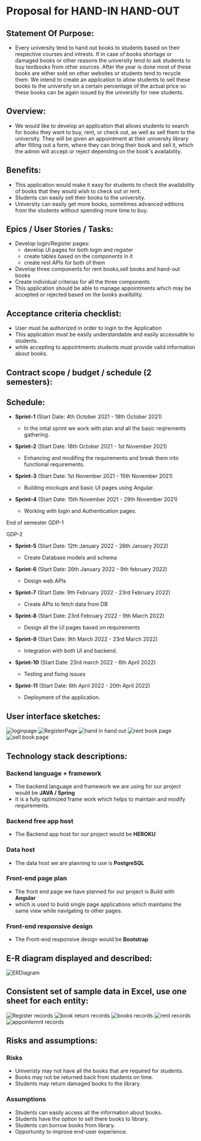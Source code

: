 # Proposal for HAND-IN HAND-OUT
## Statement Of Purpose:
- Every university tend to hand out books to students based on their respective courses and intrests. If in case of books shortage or damaged books or other reasons the university tend to ask students to buy textbooks from other sources. After the year is done most of these books are either sold on other websites or students tend to recycle them. We intend to create an application to allow students to sell these books to the university on a certain percentage of the actual price so these books can be again issued by the university for new students.

 ## Overview:
 - We would like to develop an application that allows students to search for books they want to buy, rent, or check out, as well as sell them to the university. They will be given an appointment at their university library after filling out a form, where they can bring their book and sell it, which the admin will accept or reject depending on the book's availability.
 
 ## Benefits:
- This application would make it easy for students to check the availability of books that they would wish to check out or rent.
- Students can easily sell their books to the university.
- University can easily get more books, sometimes advanced editions from the students without spending more time to buy.

## Epics / User Stories / Tasks:

- Develop login/Register pages:
    - develop UI pages for both login and register
    - create tables based on the components in it
    - create rest APIs for both of them
- Develop three components for rent books,sell books and hand-out books
- Create individual criterias for all the three components 
- This application should be able to manage appointments which may be accepted or rejected based on the books availbility.
 
## Acceptance criteria checklist:
- User must be authorized in order to login to the Application
- This application must be easily understandable and easily accessable to students.
- while accepting to appointments students must provide valid information about books.

## Contract scope / budget / schedule (2 semesters):


## Schedule:

- **Sprint-1** (Start Date: 4th October 2021 - 18th October 2021)
   - In the intial sprint we work with plan and all the basic reqirements gathering. 

- **Sprint-2** (Start Date: 18th October 2021 - 1st November 2021)
   - Enhancing and modifing the requirements and break them into functional requirements.
- **Sprint-3** (Start Date: 1st November 2021 - 15th November 2021)
   - Building mockups and basic UI pages using Angular.

- **Sprint-4**  (Start Date: 15th November 2021 - 29th November 2021)
   - Working with login and Authentication pages.

 End of semester GDP-1

 GDP-2 

 - **Sprint-5**  (Start Date: 12th January 2022 - 26th January 2022)
    - Create Database models and schema

 - **Sprint-6** (Start Date: 26th January 2022 - 9th february 2022)
    - Design web APIs

 - **Sprint-7** (Start Date: 9th February 2022 - 23rd February 2022)
    - Create APIs to fetch data from DB

 - **Sprint-8** (Start Date: 23rd February 2022 - 9th March 2022)
    - Design all the UI pages based on requirements

 - **Sprint-9** (Start Date: 9th March 2022 - 23rd March 2022)
    - Integration with both UI and backend.

 - **Sprint-10** (Start Date: 23rd march 2022 - 6th April 2022)
    - Testing and fixing issues

 - **Sprint-11** (Start Date: 6th April 2022 - 20th April 2022)
    - Deployment of the application.
 

## User interface sketches:
![](Images/LoginPage.png "loginpage")
![](Images/Register.png "RegisterPage ")
![](Images/submitimage.jpg "hand in hand out")
![](Images/Rentbooks.jpg "rent book page")
![](Images/sellbooks.jpg "sell book page")

## Technology stack descriptions:


### Backend language + framework 
- The backend language and framework we are using for our project would be **JAVA / Spring**
- It is a fully optimized frame work which helps to maintain and modify requirements.

### Backend free app host 
- The Backend app host for our project would be **HEROKU**
### Data host 
- The data host we are planning to use is **PostgreSQL**
### Front-end page plan 
- The front end page we have planned for our project is Build with **Angular**
- which is used to build single page applications which maintains the same view while navigating to other pages.  
### Front-end responsive design 
- The Front-end responsive design would be **Bootstrap**


## E-R diagram displayed and described:
![](ERDiagram.png "ERDiagram")

## Consistent set of sample data in Excel, use one sheet for each entity:
![](Images/Registersheet.png " Register records")
![](Images/BookReturns.png "book return records ")
![](Images/Books.png " books records")
![](Images/RentRecords.png "rent records ")
![](Images/Appointment.png " appointemnt records")
## Risks and assumptions:
### Risks
- Univeristy may not have all the books that are required for students.
- Books may not be returned back from students on time.
- Students may return damaged books to the library.
### Assumptions
- Students can easily access all the information about books.
- Students have the option to sell there books to library.
- Students can borrow books from library.
- Opportunity to improve end-user experience.





